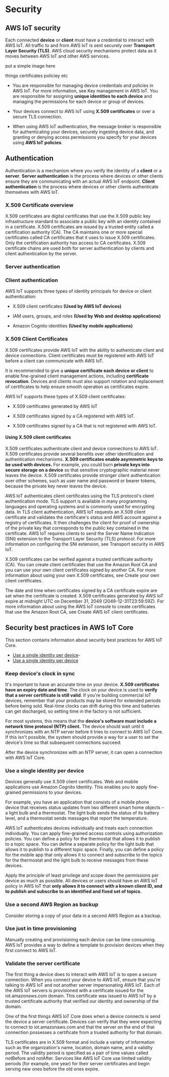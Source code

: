 # Security

## AWS IoT security

Each connected **device** or **client** must have a credential to interact with AWS IoT. All traffic to and from AWS IoT is sent securely over **Transport Layer Security (TLS)**. AWS cloud security mechanisms protect data as it moves between AWS IoT and other AWS services.

put a simple image here 

things certificates policiey etc

- You are responsible for managing device credentials and policies in AWS IoT. For more information, see Key management in AWS IoT. You are responsible for assigning **unique identities to each device** and managing the permissions for each device or group of devices.

- Your devices connect to AWS IoT using **X.509 certificates** or over a secure TLS connection. 

- When using AWS IoT authentication, the message broker is responsible for authenticating your devices, securely ingesting device data, and granting or denying access permissions you specify for your devices using **AWS IoT policies**.

## Authentication

Authentication is a mechanism where you verify the identity of a **client** or a **server**. **Server authentication** is the process where devices or other clients ensure they are communicating with an actual AWS IoT endpoint. **Client authentication** is the process where devices or other clients authenticate themselves with AWS IoT.

### X.509 Certificate overview

X.509 certificates are digital certificates that use the X.509 public key infrastructure standard to associate a public key with an identity contained in a certificate. X.509 certificates are issued by a trusted entity called a certification authority (CA). The CA maintains one or more special certificates called CA certificates that it uses to issue X.509 certificates. Only the certification authority has access to CA certificates. X.509 certificate chains are used both for server authentication by clients and client authentication by the server.

### Server authentication

### Client authentication
AWS IoT supports three types of identity principals for device or client authentication:

- X.509 client certificates **(Used by AWS IoT devices)**

- IAM users, groups, and roles **(Used by Web and desktop applications)**

- Amazon Cognito identities **(Used by mobile applications)**

### X.509 Client Certificates

X.509 certificates provide AWS IoT with the ability to authenticate client and device connections. Client certificates must be registered with AWS IoT before a client can communicate with AWS IoT.

It is recommended to give a **unique certificate each device or client** to enable fine-grained client management actions, including **certificate revocation**. Devices and clients must also support rotation and replacement of certificates to help ensure smooth operation as certificates expire.

AWS IoT supports these types of X.509 client certificates:

- X.509 certificates generated by AWS IoT

- X.509 certificates signed by a CA registered with AWS IoT.

- X.509 certificates signed by a CA that is not registered with AWS IoT.

#### Using X.509 client certificates

X.509 certificates authenticate client and device connections to AWS IoT. X.509 certificates provide several benefits over other identification and authentication mechanisms. **X.509 certificates enable asymmetric keys to be used with devices.** For example, you could burn **private keys into secure storage on a device** so that sensitive cryptographic material never leaves the device. X.509 certificates provide stronger client authentication over other schemes, such as user name and password or bearer tokens, because the private key never leaves the device.

AWS IoT authenticates client certificates using the TLS protocol's client authentication mode. TLS support is available in many programming languages and operating systems and is commonly used for encrypting data. In TLS client authentication, AWS IoT requests an X.509 client certificate and validates the certificate's status and AWS account against a registry of certificates. It then challenges the client for proof of ownership of the private key that corresponds to the public key contained in the certificate. AWS IoT requires clients to send the Server Name Indication (SNI) extension to the Transport Layer Security (TLS) protocol. For more information on configuring the SNI extension, see Transport security in AWS IoT.

X.509 certificates can be verified against a trusted certificate authority (CA). You can create client certificates that use the Amazon Root CA and you can use your own client certificates signed by another CA. For more information about using your own X.509 certificates, see Create your own client certificates.

The date and time when certificates signed by a CA certificate expire are set when the certificate is created. X.509 certificates generated by AWS IoT expire at midnight UTC on December 31, 2049 (2049-12-31T23:59:59Z). For more information about using the AWS IoT console to create certificates that use the Amazon Root CA, see Create AWS IoT client certificates.


## Security best practices in AWS IoT Core
This section contains information about security best practices for AWS IoT Core. 

- [Use a single identity per device](#use-a-single-identity-per-device)-
- [Use a single identity per device](#use-a-single-identity-per-device)

### Keep device's clock in sync
It's important to have an accurate time on your device. **X.509 certificates have an expiry date and time**. The clock on your device is used to **verify that a server certificate is still valid**. If you're building commercial IoT devices, remember that your products may be stored for extended periods before being sold. Real-time clocks can drift during this time and batteries can get discharged, so setting time in the factory is not sufficient.

For most systems, this means that the **device's software must include a network time protocol (NTP) client.** The device should wait until it synchronizes with an NTP server before it tries to connect to AWS IoT Core. If this isn't possible, the system should provide a way for a user to set the device's time so that subsequent connections succeed.

After the device synchronizes with an NTP server, it can open a connection with AWS IoT Core. 

### Use a single identity per device
Devices generally use X.509 client certificates. Web and mobile applications use Amazon Cognito Identity. This enables you to apply fine-grained permissions to your devices.

For example, you have an application that consists of a mobile phone device that receives status updates from two different smart home objects – a light bulb and a thermostat. The light bulb sends the status of its battery level, and a thermostat sends messages that report the temperature.

AWS IoT authenticates devices individually and treats each connection individually. You can apply fine-grained access controls using authorization policies. You can define a policy for the thermostat that allows it to publish to a topic space. You can define a separate policy for the light bulb that allows it to publish to a different topic space. Finally, you can define a policy for the mobile app that only allows it to connect and subscribe to the topics for the thermostat and the light bulb to receive messages from these devices.

Apply the principle of least privilege and scope down the permissions per device as much as possible. All devices or users should have an AWS IoT policy in AWS IoT that **only allows it to connect with a known client ID, and to publish and subscribe to an identified and fixed set of topics.**

### Use a second AWS Region as backup
Consider storing a copy of your data in a second AWS Region as a backup.


### Use just in time provisioning
Manually creating and provisioning each device can be time consuming. AWS IoT provides a way to define a template to provision devices when they first connect to AWS IoT.


### Validate the server certificate
The first thing a device does to interact with AWS IoT is to open a secure connection. When you connect your device to AWS IoT, ensure that you're talking to AWS IoT and not another server impersonating AWS IoT. Each of the AWS IoT servers is provisioned with a certificate issued for the iot.amazonaws.com domain. This certificate was issued to AWS IoT by a trusted certificate authority that verified our identity and ownership of the domain.

One of the first things AWS IoT Core does when a device connects is send the device a server certificate. Devices can verify that they were expecting to connect to iot.amazonaws.com and that the server on the end of that connection possesses a certificate from a trusted authority for that domain.

TLS certificates are in X.509 format and include a variety of information such as the organization's name, location, domain name, and a validity period. The validity period is specified as a pair of time values called notBefore and notAfter. Services like AWS IoT Core use limited validity periods (for example, one year) for their server certificates and begin serving new ones before the old ones expire.

